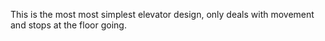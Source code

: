 This is the most most simplest elevator design, only deals with movement and stops at the floor going.
